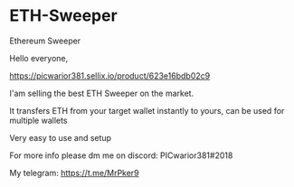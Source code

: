 # ETH-Sweeper
Ethereum Sweeper

Hello everyone,

https://picwarior381.sellix.io/product/623e16bdb02c9

I'am selling the best ETH Sweeper on the market.

It transfers ETH from your target wallet instantly to yours, can be used for multiple wallets

Very easy to use and setup

For more info please dm me on discord: PICwarior381#2018

My telegram: https://t.me/MrPker9
